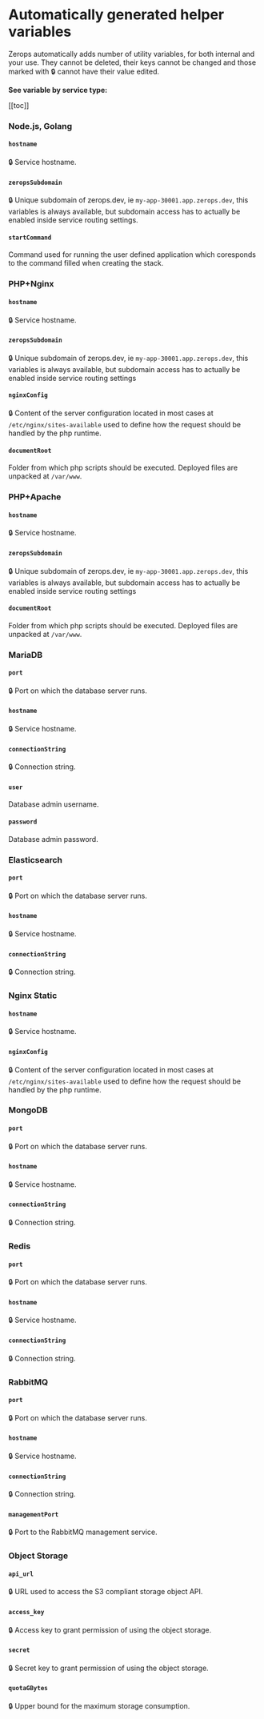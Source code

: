 # Automatically generated helper variables


Zerops automatically adds number of utility variables, for both internal and your
use. They cannot be deleted, their keys cannot be changed and those marked with 🔒 cannot have their value edited.


**See variable by service type:**

[[toc]]

### Node.js, Golang

#### `hostname`
🔒 Service hostname.

#### `zeropsSubdomain`
🔒 Unique subdomain of zerops.dev, ie `my-app-30001.app.zerops.dev`, this variables is always available, but subdomain access has to actually be enabled inside service routing settings.

#### `startCommand`
Command used for running the user defined application which coresponds to the command filled when creating the stack.

###  PHP+Nginx

#### `hostname`
🔒 Service hostname.

#### `zeropsSubdomain`
🔒 Unique subdomain of zerops.dev, ie `my-app-30001.app.zerops.dev`, this variables is always available, but subdomain access has to actually be enabled inside service routing settings

#### `nginxConfig`
🔒 Content of the server configuration located in most cases at `/etc/nginx/sites-available` used to define how the request should be handled by the php runtime.

#### `documentRoot`
Folder from which php scripts should be executed. Deployed files are unpacked at `/var/www`.


###  PHP+Apache

#### `hostname`
🔒 Service hostname.

#### `zeropsSubdomain`
🔒 Unique subdomain of zerops.dev, ie `my-app-30001.app.zerops.dev`, this variables is always available, but subdomain access has to actually be enabled inside service routing settings

#### `documentRoot`
Folder from which php scripts should be executed. Deployed files are unpacked at `/var/www`.


### MariaDB

#### `port`
🔒 Port on which the database server runs.

#### `hostname`
🔒 Service hostname.

#### `connectionString`
🔒 Connection string.

#### `user`
Database admin username.

#### `password`
Database admin password.


### Elasticsearch

#### `port`
🔒 Port on which the database server runs.

#### `hostname`
🔒 Service hostname.

#### `connectionString`
🔒 Connection string.


### Nginx Static

#### `hostname`
🔒 Service hostname.

#### `nginxConfig`
🔒 Content of the server configuration located in most cases at `/etc/nginx/sites-available` used to define how the request should be handled by the php runtime.


### MongoDB

#### `port`
🔒 Port on which the database server runs.

#### `hostname`
🔒 Service hostname.

#### `connectionString`
🔒 Connection string.


### Redis

#### `port`
🔒 Port on which the database server runs.

#### `hostname`
🔒 Service hostname.

#### `connectionString`
🔒 Connection string.


### RabbitMQ

#### `port`
🔒 Port on which the database server runs.

#### `hostname`
🔒 Service hostname.

#### `connectionString`
🔒 Connection string.

#### `managementPort`
🔒 Port to the RabbitMQ management service.


### Object Storage

#### `api_url`
🔒 URL used to access the S3 compliant storage object API.


#### `access_key`
🔒 Access key to grant permission of using the object storage.

#### `secret`
🔒 Secret key to grant permission of using the object storage.

#### `quotaGBytes`
🔒 Upper bound for the maximum storage consumption.
